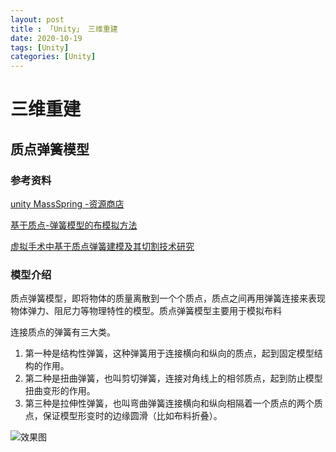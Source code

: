 ```yaml
---
layout: post
title : 「Unity」 三维重建
date: 2020-10-19
tags: [Unity]
categories: [Unity]
---
```


# 三维重建

## 质点弹簧模型


### 参考资料

[unity MassSpring -资源商店](https://assetstore.unity.com/packages/tools/physics/mass-spring-system-81451)


[基于质点-弹簧模型的布模拟方法](https://blog.csdn.net/wenwentideren/article/details/23107889?biz_id=102&utm_term=%E8%B4%A8%E7%82%B9%E5%BC%B9%E7%B0%A7%20unity&utm_medium=distribute.pc_search_result.none-task-blog-2~blog~sobaiduweb~default-7-23107889&spm=1018.2118.3001.4187)

[虚拟手术中基于质点弹簧建模及其切割技术研究](https://xueshu.baidu.com/usercenter/paper/show?paperid=69ec62829d86571b86143a3b435aca97&site=xueshu_se)


### 模型介绍

质点弹簧模型，即将物体的质量离散到一个个质点，质点之间再用弹簧连接来表现物体弹力、阻尼力等物理特性的模型。质点弹簧模型主要用于模拟布料

连接质点的弹簧有三大类。

1. 第一种是结构性弹簧，这种弹簧用于连接横向和纵向的质点，起到固定模型结构的作用。
2. 第二种是扭曲弹簧，也叫剪切弹簧，连接对角线上的相邻质点，起到防止模型扭曲变形的作用。
3. 第三种是拉伸性弹簧，也叫弯曲弹簧连接横向和纵向相隔着一个质点的两个质点，保证模型形变时的边缘圆滑（比如布料折叠）。

![效果图](https://img-blog.csdn.net/20151127202239497?watermark/2/text/aHR0cDovL2Jsb2cuY3Nkbi5uZXQv/font/5a6L5L2T/fontsize/400/fill/I0JBQkFCMA==/dissolve/70/gravity/Center)